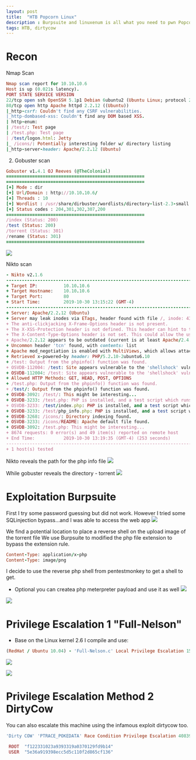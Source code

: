 ```yaml
---
layout: post
title:  "HTB Popcorn Linux"
description : Burpsuite and linuxenum is all what you need to pwn Popcorn!
tags: HTB, dirtycow
---
```


# Recon
Nmap Scan
```ruby
Nmap scan report for 10.10.10.6
Host is up (0.021s latency).
PORT STATE SERVICE VERSION
22/tcp open ssh OpenSSH 5.1p1 Debian 6ubuntu2 (Ubuntu Linux; protocol 2.0)
80/tcp open http Apache httpd 2.2.12 ((Ubuntu))
|_http-csrf: Couldn't find any CSRF vulnerabilities.
|_http-dombased-xss: Couldn't find any DOM based XSS.
| http-enum:
| /test/: Test page
| /test.php: Test page
| /test/logon.html: Jetty
|_ /icons/: Potentially interesting folder w/ directory listing
|_http-server-header: Apache/2.2.12 (Ubuntu)
```
2. Gobuster scan
```ruby
Gobuster v1.4.1 OJ Reeves (@TheColonial)
=====================================================
=====================================================
[+] Mode : dir
[+] Url/Domain : http://10.10.10.6/
[+] Threads : 10
[+] Wordlist : /usr/share/dirbuster/wordlists/directory-list-2.3-small.txt
[+] Status codes : 204,301,302,307,200
=====================================================
/index (Status: 200)
/test (Status: 200)
/torrent (Status: 301)
/rename (Status: 301)
=====================================================
```
![](https://lh3.googleusercontent.com/jqaCBQu2bCGLe_0OJfG_bpO4t-ahOBicsPZQajB_u4VLU5aPQwd86gxGMODMBxbp3yESGQkiIIPI9vDDmxqDBcI3n9nswYkz6nxw49iPp1bkH4jMOYeEiVra7cABh0LuMo7h928Cly2--J_nOaCp9Tm4VqV-FD5i-LyNvDQ1jZlco23JXQohDtYBaBWRaph1B5X-wq2GyUfRaazDnZPWmU1DyJptVLfE8yCjZw493UTAmDazEYwD7I5KSrTBclLbqApgO6an4pOLn0NP7mGlb5FYtkRukAqv5SayJG2uhEk-FlJBVi2tcu9zI56_rDukW_rmNTohl4tuB00WT8-gUpUjsC3cNui4JonmVXSOvao6QKjlcKPcxa6OxmhgFxNnElTs6ar0xPtq3bwdqoPs4A2Aqv_v1xm2l2q-Tf0KYcqph6cqloi9kGXjeqjDuc-kezwBAOw_vv4Qo6fCM-McOKmgtfoN3WGKOjsj8OOyv_NGFhAKUDs5gjcPjh3WeNbchqcX7UfzuYF6xjiOFFRI9x8Io2iGdLn4WgXUoPWsvUkDQdDVxCV_aTiS7M-36QiIlZYrgk_fOBr7gLi9bjESPxhJqwkUgR5Rs5mNjlt1XLi9pTle-K3AKl-dPbKMBVe8Oe6kXGmkxJ0LXUWRobDk_mORxe0yjznOg7jCLXT1au6xVsBo29CONtE=w536-h306-no)

Nikto scan
```ruby
- Nikto v2.1.6
---------------------------------------------------------------------------
+ Target IP:          10.10.10.6
+ Target Hostname:    10.10.10.6
+ Target Port:        80
+ Start Time:         2019-10-30 13:15:22 (GMT-4)
---------------------------------------------------------------------------
+ Server: Apache/2.2.12 (Ubuntu)
+ Server may leak inodes via ETags, header found with file /, inode: 43621, size: 177, mtime: Fri Mar 17 13:07:05 2017
+ The anti-clickjacking X-Frame-Options header is not present.
+ The X-XSS-Protection header is not defined. This header can hint to the user agent to protect against some forms of XSS
+ The X-Content-Type-Options header is not set. This could allow the user agent to render the content of the site in a different fashion to the MIME type
+ Apache/2.2.12 appears to be outdated (current is at least Apache/2.4.37). Apache 2.2.34 is the EOL for the 2.x branch.
+ Uncommon header 'tcn' found, with contents: list
+ Apache mod_negotiation is enabled with MultiViews, which allows attackers to easily brute force file names. See http://www.wisec.it/sectou.php?id=4698ebdc59d15. The following alternatives for 'index' were found: index.html
+ Retrieved x-powered-by header: PHP/5.2.10-2ubuntu6.10
+ /test: Output from the phpinfo() function was found.
+ OSVDB-112004: /test: Site appears vulnerable to the 'shellshock' vulnerability (http://cve.mitre.org/cgi-bin/cvename.cgi?name=CVE-2014-6271).
+ OSVDB-112004: /test: Site appears vulnerable to the 'shellshock' vulnerability (http://cve.mitre.org/cgi-bin/cvename.cgi?name=CVE-2014-6278).
+ Allowed HTTP Methods: GET, HEAD, POST, OPTIONS 
+ /test.php: Output from the phpinfo() function was found.
+ /test/: Output from the phpinfo() function was found.
+ OSVDB-3092: /test/: This might be interesting...
+ OSVDB-3233: /test.php: PHP is installed, and a test script which runs phpinfo() was found. This gives a lot of system information.
+ OSVDB-3233: /test/index.php: PHP is installed, and a test script which runs phpinfo() was found. This gives a lot of system information.
+ OSVDB-3233: /test/php_info.php: PHP is installed, and a test script which runs phpinfo() was found. This gives a lot of system information.
+ OSVDB-3268: /icons/: Directory indexing found.
+ OSVDB-3233: /icons/README: Apache default file found.
+ OSVDB-3092: /test.php: This might be interesting...
+ 8674 requests: 0 error(s) and 49 item(s) reported on remote host
+ End Time:           2019-10-30 13:19:35 (GMT-4) (253 seconds)
---------------------------------------------------------------------------
+ 1 host(s) tested
``` 
Nikto reveals the path for the php info file
![](https://lh3.googleusercontent.com/0QXQkfKjxGgZMe_hh-eczHXWyoLM2yJNtLucEVRUmzMikydK1-_Sbtc2oZxSM-CpnyMF8C5YRY_GUm9nFMzB8LkEOGQFFAGjFz27XneUgGfaV7gzGw8nP42F9gYOwuzt7uCXPWRzhk49tLilf1b4GbtSlekJEYt0eQxjXAUFwXUvhTXVidJApdIOKHNdSVpD8Y6g0eCLb66r0hiHl3lCuZmAFBT55WqhIxTO1iAgEn9CLrdHvMv9b2gVM7oQtu_iGOxPgCZ1dd2CB9ffjGzdz4JoCQekxahHjgHBgP8QspCL-SUI5JBGAJu5HHajOERH5dBAotEuOGeTMkGJg1C4R_zvfn0u49t9SKUI9Dn2i-F2CHHsB2F_eTTqDmo7e8hPFduOzUjYxy48Yt1tRz3q9dVi65Mh20-wSS0YiUke4pzdr6p23JVn-5avx4dcPvDdWa4F52Sm8D9XWXH7iq_NZIX8kKXMscLwuJmTc1KBg-X4CtIIKAGa4yW8b6KoCopRD5AIL_PrGZyBk0c3e83SGy7WBtp9aAH7_shi3rpPnf-8_KteTTPkDJsunh1yiV4Ocf7NkA5wFC2buuQ1sSnnAmFJYYjuWYwNW_VPzEI6ffQrHITFFDSkDynh-Ili9eq_40RGFuVREVB3I9aJeAjRNjqla9RexWZGMz3Em5u2ZL-SJ9k0_sW16CM=w493-h499-no)

While gobuster reveals the directory - torrent
![](https://lh3.googleusercontent.com/R2E8Yy_9mOJ8ORYODRNtzRJueTd8mK_LdpHVDoopqAq4JzmsgKuPFZL0KHMAMY0WNj-4yBpZBcETeCVP0uCxFfpcd7y79slEspwslfqL9v0ROYoTHBZiOuBtVm6ZxT1tEHz5DX9lelg1C78_5xlduIQUOt1mALTtWSdPPeKizErooRIUWHaS8RPMx7Po8CXUPO8OAiUSJx39AKcxqkkyTJ855vALluSi4jq6yqtp_fX2-UAO438DObb_n2UxH1JandkzpKW913K-P5JK4EKyE68XzXrLNUVsmtZCAwgxsJwLPHhGhoUiYFt0fKoH_F4XTn_MCtnlJ-pD6Sb8Sxy-abrSEw9_3XdbYhryawAK9oOfFXoaEVrQXFI6OO3T021YSYIntwlHRiupRCBK8Yoo5JMIHEjPZDJHA6asrtiHzB20kg3PSn2ZC4STvgZjPKscilOOmWLnSzHwk2pl4TgweTigrB5_pChwm6stnkatdo3pR_YleksRUVHCn5GccvZsganMcvdMI-DL2E0qmvWlWbIpJpkuGbEqkpcpGC0ZTJ6tgTBIRWOLklHylm87HAHpI9WyzFfJqTo9HyIlsnwCtSBJgClaa3NQM2i13uHGVjXTYpMrIMglv6CRkU3yYVCUBOXrvpYxxXNTKvBGqux48oHJltjqatiQuX9L-P0GPMmN1RwzCVcNWTU=w812-h490-no)

# Exploitation Burpsuite
First I try some password guessing but did not work. However I tried some SQLinjection bypass...and I was able to access the web app
![](https://lh3.googleusercontent.com/hG6pJ1UahVEXCdo6irQk15Q-NGnQSoTwCUMmb1Dc9bqvuzA1HJgWBoSUSFLDDbF8WqXDzwq6toyvwwGkb89HiOcsR3oRofrwxpO3m3IHTo1M6pisd4Di5GxYIubtPAon2tKheBugv1lV9TSAgvoLpvaTJDBjsHkMDH0Ipd1F9EleuGhwNgHd1EUyaXN7_5Dkh9gtY4ObLmoRaUlv8WOjIN9n6a2EXSTdNgZzLPXLHVoZMMOos7uN1vhYnfmm2TKjcR0UhmfKaM7DqKQTfYe6GvyqQm7_tRMOMk1-i1woQiUcC79WNyOV9ikiswCTPkqaFJKeofqoP1-As82G0hiQnAuYOMlC3gxjFYw1R5uCAErrCj6Uwrk5qcDlW5NjxNXRu9xp5j_l5KAMcJLaYxWW1IzkSThTpfuNidfqLXw26tMj1CkJrTDpVvF9DE2FnPChPb5I-_AijB8MSUCwjA7mxKwwxr6o0cFkbs4rQnm2fSnpUWDx1Kgpy7MbA0IUUBWht-oABZ1HkrPpjSaRZLXRwzoehJ7opVYjnqziu7Pp48OeYwEeNRHsqELeawDKv0AT8Abaz_suBneLqWu8xBpCItJbTKvXA9I2WM0i-0lnCIiURsVeq8rhgxOJ9RTXz2wGq_xggw1_2OL7ehuaOMSCXQ_EFutURzhB9O_hJykHgX31QzhepqmDPGw=w345-h209-no)

We find a potential location to place a reverse shell on the upload image of the torrent file
We use Burpsuite to modified the php file extension to bypass the extension rule.
```ruby
Content-Type: application/x-php
Content-Type: image/png
```
I decide to use the reverse php shell from pentestmonkey to get a shell to get.
* Optional you can createa php meterpreter payload and use it as well
![](https://lh3.googleusercontent.com/kRHzMi60Em5QDXnZREVNO5LetJ0zXXBLununslJkuV2RgasIKCLmO4xYd9iiXjSkMfFiuUwiNfCUVLNEosP4VIe1hDrP1-X-Fj8WeBGNqmI2wB04g4Fk1KIh2DKAukVTO16_3WJuYrT2EzPNFGzmJknM9tIOpcuhMWMS2p0fkbw5AJ2PMuAXNN6Fob0NFH9YHGJ1eWm-2AOJnHiowzIVefvEZMGNTgeSLbDXmTtDfoSYp2RTOl4qstbiqpIsHq4yHmR9EYWOgvlyViXkA4Ra1K5xeryD2UcDAdMp4-TDd3O2kFJObFMa3k95E7XcTvnoE_YUOo68ARA5le52TcgKQPCFsNel61WqI6ETg1IkSJxSSIFcOptMfIvSefHYrVaqENq98Tsy3fgk36cECQcR7bvCDMKALUEIb8ZY8IXgC1pfSwPJLpTqbRMulpJhG9Xit4ptlI9oDxsb3Q6NxKs2CDzR54X9YK5YGM7eOOhUlnkDBFCsdI1n4rMdKTgSFqugkBn8a0wzGnN5gqvVejzm3-bIdymSrFHVt5VSRvy3jpkUhHLVLl_p_pSUrh-Dov9IJEdiaw9G5SElgHi0x89BPjoiPOwFlXwlyz6R05tfpaf1NxES5u_3ysMbrU3bhbmu3Nuj21S9nCot8M3EHY8VHGGyYNwihuJZJ3O0ATzPn71XBfS2LGlnrIc=w599-h244-no)

![](https://lh3.googleusercontent.com/P_T71fHMPGtpsAxzIXu77NqBaOa7hhYEYmSjy4Moume_RZmr-AB_cGfmcuwGmGhzR_ValI75hGyhtqfvOxWae6uZl-T9mcxdR1ipuFrH28Pl7Z7O66nW4df9Tz4iQF4JSJnWlFAjt4PzCDxTZbmuWJCkWcYlPuWydl-4Y3VdbqzwQQ_RwrHDx6YhtP4gej55WnareZJuIVI7UbFI_82HbNlk2Vns5M0COCKg8hCmc9HNeO1buExgs9s1f7IMehNS9N9zmvjeYxQBDwURGnmDKQTdiSSTxmJzNtdMwnst6mfmwrjGYZa8ykyDSHKx4S3LxhsnrbYT7KwxobCMOf7fPCkxeLJKMjYsxQlrP7ObBr25tt97I1RLdQLXFcBdxfN9h55iabxmmy_GDNuLa_moQk9vvLfxpB2wKA8zqVajQhNvU8ivBb2T0yVOtnZF_N1BAiCPgEnWEorJWpAZLJwm8MntDjziYIJamgLTgESG9qPX2WqEfYKLfIzNiaB_3TgDWY7JD1G5ypQM6-XFkX8sIg_z1aj6KmcVPljcwHMpUz6m-yR7QIGNCvkoXD6HDqiK_pM3eZa2PR5CXzN9JcojCRxxa3johiR-yn4GBjoA1FaGGRoMOTfvKsYbvCbJ5sFXjhwjAu3tsDWVUvD1Koaw4ViY9RXLah-9QQPOPrYTbtAsx14ydLZtlmI=w765-h259-no)


# Privilege Escalation 1 "Full-Nelson"
- Base on the Linux kernel 2.6 I compile and use:
```ruby
(RedHat / Ubuntu 10.04) - 'Full-Nelson.c' Local Privilege Escalation 15704.c
```
![](https://lh3.googleusercontent.com/ETLoBS-owH8r3yJazCSEcu0bWcd4gzwrh8wjPQmVQLoWwjhvDquVMjq8SclLB2XZEH2Gpl33k90027mhjns6SMu-fYnur3WrBjIH4c2hHQBlYotQ5hlI4xK3mdscWwRXGo9QIWEhcy10uGQgujQ0cSL2UY7TRXl8J9EJgoCrlY4ePv7YHzvV6IrDenJMEdkf0N1Kd_Nn8QEJVcvzMx4gb6GGu1DSGvWycMrwI2pkbQS7o-uV3DT_hsNJKjhSqvzLo5bQeoAUu8XoCAXVajUxRHFYoqza8yFuLQhxlLrAtThrWFVy2Eo2q6HXMqY8JOtrRfMGRK3kgLM9BIgYMJ3xCcUoH2HG1is7Q70RoFII-4o_4yNEOCaoWC4-itWWc7mylzg2-a7NIjxQE6d3Jpy9W54gMUKZPcavueqljSQgxwYLQWaEBLjmU6D8Doz9z0FsJQyCg2RHERkiC3lrQCPGg5fhhrA1ILp1WOPmDTeTeUMITEhNAjawiKLAyf56SyaQw8ru4Jwd67pvqpPQjHqebJhkaE1N9C6r7ZKIm0MWwg8VQAyRX2LQEGB-ddaTl-5Is2RF9STotQOZ3xFX1Vo7zX4nbDxl4OmRN02zyKL9wW3kyC_bxw_TQAJ9FavSNMQsa8n62o3dQtpzih6p6_ppWa-F-cs_h6pkdmtY8u8IGqsqZlBtK_eHAL4=w775-h219-no)

![](https://lh3.googleusercontent.com/8ipVtWoNN8bLz7y0iBJdn9Q_jWHzrhiabHrzjOLkhtzbQHEhWOP76pd_tT4airb2vJVU_3uaCacC8mKFRd523NH1SpKjAdxH4govwsvkw2Qx3qmXii9rJVatSIR8fPU6ZsBb06Fnbf8mfYCQd4rnYn0D7J8acJTk22elgPBdIYd43ooepi2g60-2NFEW__0CNIjwaARnR_gPf3ePf6dY7k151UsDkK7tKW0z_FzqatbSyzZPyX57_puFE8uUVtt94dvPgTx06xmjhv58sIlFZPiGaVHzksRIOOSRZhrbN73aw3ZEFxt0CLm6fmsDZ962y-mTo0ryF_EJGr29uAGpedi1x_B-6ezLAhlNk6ECTNdwVQi9aO1f-QNbdm-iuRdLBFTvpRV_9y_quTe0_PHXD04mnOnvuigQR-isH_BBfE0ruN14_L-Z37vx4qTqwH9kLzG1_akL2DWufSapwgFCKSS6XAFNfFtpn5VbfeTrxLqET7CDcT-aZ6d6gavYyyZLb6FBkSOcZdzn8CnSrueivm-w2Btro1vzC6qQz8ZUj_lb-Sg8DrQjaKPn94dGcUYIdkpWbqPBmWAOv1oBKKM-5ia7Qo9Pz3sbPzxmyThYJy7UUzdd600PnJctZ0vfT-CnBNraBapwIHVATfj_TU_OxY-fAC1fQqExUaPFP_SWRzW-csGuoy5RGyg=w514-h384-no)


# Privilege Escalation Method 2 DirtyCow
You can also escalate this machine using the infamous exploit dirtycow too.
```ruby
'Dirty COW' 'PTRACE_POKEDATA' Race Condition Privilege Escalation 40839.c
```

```ruby
 ROOT  "f122331023a9393319a0370129fd9b14" 
 USER  "5e36a919398ecc5d5c110f2d865cf136" 
```
